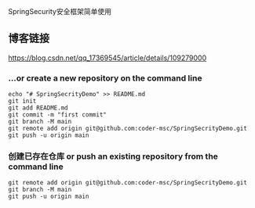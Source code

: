 SpringSecurity安全框架简单使用
## 博客链接
https://blog.csdn.net/qq_17369545/article/details/109279000

### …or create a new repository on the command line
```
echo "# SpringSecrityDemo" >> README.md
git init
git add README.md
git commit -m "first commit"
git branch -M main
git remote add origin git@github.com:coder-msc/SpringSecrityDemo.git
git push -u origin main
```

### 创建已存在仓库 or push an existing repository from the command line
```$xslt
git remote add origin git@github.com:coder-msc/SpringSecrityDemo.git
git branch -M main
git push -u origin main
```